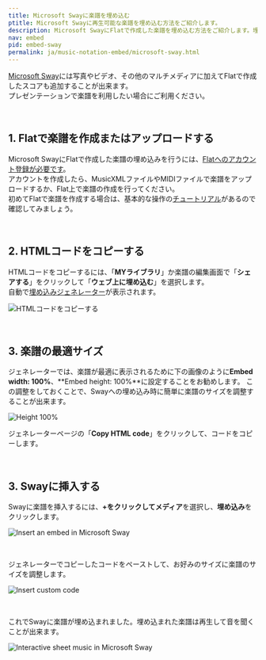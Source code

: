 ```yaml
---
title: Microsoft Swayに楽譜を埋め込む
ptitle: Microsoft Swayに再生可能な楽譜を埋め込む方法をご紹介します。
description: Microsoft SwayにFlatで作成した楽譜を埋め込む方法をご紹介します。埋め込んだ楽譜は再生することも出来ます。
nav: embed
pid: embed-sway
permalink: ja/music-notation-embed/microsoft-sway.html
---
```


[Microsoft Sway](https://sway.com/)には写真やビデオ、その他のマルチメディアに加えてFlatで作成したスコアも追加することが出来ます。
<br>プレゼンテーションで楽譜を利用したい場合にご利用ください。

<br>

## 1. Flatで楽譜を作成またはアップロードする

Microsoft SwayにFlatで作成した楽譜の埋め込みを行うには、[Flatへのアカウント登録が必要です](https://flat.io/auth/signup)。
<br>アカウントを作成したら、MusicXMLファイルやMIDIファイルで楽譜をアップロードするか、Flat上で楽譜の作成を行ってください。
<br>初めてFlatで楽譜を作成する場合は、基本的な操作の[チュートリアル](/help/ja/music-notation-software/step-by-step-tutorial.html)があるので確認してみましょう。

<br>

## 2. HTMLコードをコピーする

HTMLコードをコピーするには、「**MYライブラリ**」か楽譜の編集画面で「**シェアする**」をクリックして「**ウェブ上に埋め込む**」を選択します。
<br> 自動で[埋め込みジェネレーター](https://flat.io/developers/embed/generator)が表示されます。

![HTMLコードをコピーする](/help/assets/img/embed/share-embed-generator.gif)

<br>

## 3. 楽譜の最適サイズ

ジェネレーターでは、楽譜が最適に表示されるために下の画像のように**Embed width: 100%**、**Embed height: 100%**に設定することをお勧めします。
この調整をしておくことで、Swayへの埋め込み時に簡単に楽譜のサイズを調整することが出来ます。

![Height 100%](/help/assets/img/embed/generator-height-100.png)

ジェネレーターページの「**Copy HTML code**」をクリックして、コードをコピーします。

<br>

## 3. Swayに挿入する

Swayに楽譜を挿入するには、**+**をクリックして**メディア**を選択し、**埋め込み**をクリックします。

![Insert an embed in Microsoft Sway](/help/assets/img/embed/microsoft-sway-insert-embed.png)

<br>

ジェネレーターでコピーしたコードをペーストして、お好みのサイズに楽譜のサイズを調整します。

![Insert custom code](/help/assets/img/embed/microsoft-sway-paste-code.png)

<br>

これでSwayに楽譜が埋め込まれました。埋め込まれた楽譜は再生して音を聞くことが出来ます。

![Interactive sheet music in Microsoft Sway](/help/assets/img/embed/microsoft-sway-inserted.png)

